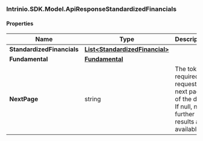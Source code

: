 [//]: # (CLASS:Intrinio.SDK.Model.ApiResponseStandardizedFinancials)

[//]: # (KIND:object)

### Intrinio.SDK.Model.ApiResponseStandardizedFinancials
#### Properties

[//]: # (START_DEFINITION)

Name | Type | Description
------------ | ------------- | -------------
**StandardizedFinancials** | [**List&lt;StandardizedFinancial&gt;**](StandardizedFinancial.md) |  &nbsp;
**Fundamental** | [**Fundamental**](Fundamental.md) |  &nbsp;
**NextPage** | string | The token required to request the next page of the data. If null, no further results are available. &nbsp;

[//]: # (END_DEFINITION)


[//]: # (CONTAINED_CLASS:Intrinio.SDK.Model.StandardizedFinancial)


[//]: # (CONTAINED_CLASS:Intrinio.SDK.Model.Fundamental)


